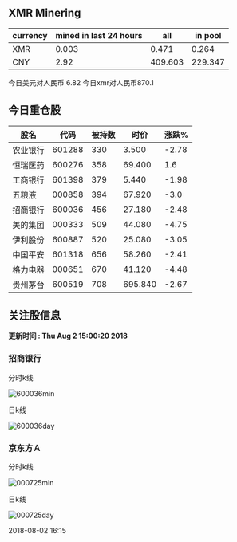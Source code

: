 ## XMR Minering

|currency|mined in last 24 hours|all|in pool|
|---|---|---|---|
|XMR|0.003|0.471|0.264|
|CNY|2.92|409.603|229.347|

今日美元对人民币 6.82	今日xmr对人民币870.1


## 今日重仓股 

|股名|代码|被持数|时价|涨跌%|
|---|---|---|---|---|
|农业银行|601288|330|3.500|-2.78|
|恒瑞医药|600276|358|69.400|1.6|
|工商银行|601398|379|5.440|-1.98|
|五粮液|000858|394|67.920|-3.0|
|招商银行|600036|456|27.180|-2.48|
|美的集团|000333|509|44.080|-4.75|
|伊利股份|600887|520|25.080|-3.05|
|中国平安|601318|656|58.260|-2.41|
|格力电器|000651|670|41.120|-4.48|
|贵州茅台|600519|708|695.840|-2.67|

## 关注股信息
**更新时间 : Thu Aug  2 15:00:20 2018**
### 招商银行 
分时k线

![600036min](http://image.sinajs.cn/newchart/min/n/sh600036.gif)

日k线

![600036day](http://image.sinajs.cn/newchart/daily/n/sh600036.gif)

### 京东方Ａ 
分时k线

![000725min](http://image.sinajs.cn/newchart/min/n/sz000725.gif)

日k线

![000725day](http://image.sinajs.cn/newchart/daily/n/sz000725.gif)

2018-08-02 16:15